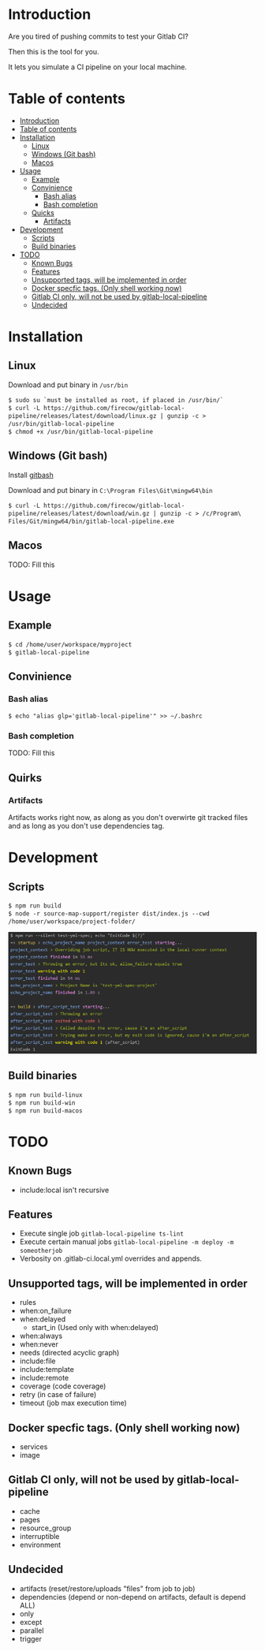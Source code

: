 # Introduction
Are you tired of pushing commits to test your Gitlab CI?

Then this is the tool for you.

It lets you simulate a CI pipeline on your local machine.

# Table of contents
   * [Introduction](#introduction)
   * [Table of contents](#table-of-contents)
   * [Installation](#installation)
      * [Linux](#linux)
      * [Windows (Git bash)](#windows-git-bash)
      * [Macos](#macos)
   * [Usage](#usage)
      * [Example](#example)
      * [Convinience](#convinience)
         * [Bash alias](#bash-alias)
         * [Bash completion](#bash-completion)
      * [Quicks](#quirks)
         * [Artifacts](#artifacts)
   * [Development](#development)
      * [Scripts](#scripts)
      * [Build binaries](#build-binaries)
   * [TODO](#todo)
      * [Known Bugs](#known-bugs)
      * [Features](#features)
      * [Unsupported tags, will be implemented in order](#unsupported-tags-will-be-implemented-in-order)
      * [Docker specfic tags. (Only shell working now)](#docker-specfic-tags-only-shell-working-now)
      * [Gitlab CI only, will not be used by gitlab-local-pipeline](#gitlab-ci-only-will-not-be-used-by-gitlab-local-pipeline)
      * [Undecided](#undecided)

# Installation
## Linux
Download and put binary in `/usr/bin`

    $ sudo su `must be installed as root, if placed in /usr/bin/`
    $ curl -L https://github.com/firecow/gitlab-local-pipeline/releases/latest/download/linux.gz | gunzip -c > /usr/bin/gitlab-local-pipeline
    $ chmod +x /usr/bin/gitlab-local-pipeline
    
## Windows (Git bash)
Install [gitbash](https://git-scm.com/downloads)

Download and put binary in `C:\Program Files\Git\mingw64\bin`

    $ curl -L https://github.com/firecow/gitlab-local-pipeline/releases/latest/download/win.gz | gunzip -c > /c/Program\ Files/Git/mingw64/bin/gitlab-local-pipeline.exe

## Macos
TODO: Fill this

# Usage
## Example
    $ cd /home/user/workspace/myproject
    $ gitlab-local-pipeline

## Convinience
### Bash alias
    $ echo "alias glp='gitlab-local-pipeline'" >> ~/.bashrc
### Bash completion
TODO: Fill this

## Quirks
### Artifacts
Artifacts works right now, as along as you don't overwirte git tracked files and as long as you don't use dependencies tag.

# Development
## Scripts

    $ npm run build
    $ node -r source-map-support/register dist/index.js --cwd /home/user/workspace/project-folder/

![Alt text](/docs/images/development.png "Development output")

## Build binaries
    $ npm run build-linux
    $ npm run build-win
    $ npm run build-macos

# TODO

## Known Bugs
- include:local isn't recursive

## Features
- Execute single job `gitlab-local-pipeline ts-lint`
- Execute certain manual jobs `gitlab-local-pipeline -m deploy -m someotherjob`
- Verbosity on .gitlab-ci.local.yml overrides and appends.

## Unsupported tags, will be implemented in order
- rules
- when:on_failure
- when:delayed
  - start_in (Used only with when:delayed)
- when:always
- when:never
- needs (directed acyclic graph)
- include:file
- include:template
- include:remote
- coverage (code coverage)
- retry (in case of failure)
- timeout (job max execution time)

## Docker specfic tags. (Only shell working now)
- services
- image

## Gitlab CI only, will not be used by gitlab-local-pipeline
- cache
- pages
- resource_group
- interruptible
- environment

## Undecided
- artifacts (reset/restore/uploads "files" from job to job)
- dependencies (depend or non-depend on artifacts, default is depend ALL)
- only
- except
- parallel
- trigger
